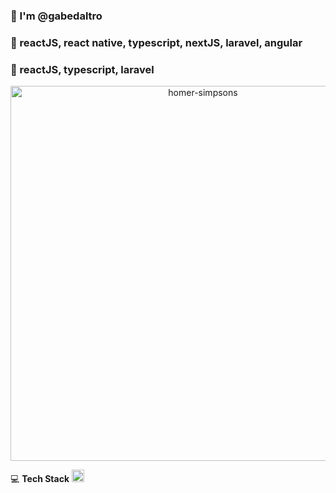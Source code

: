 ### 👋 I'm @gabedaltro
### 👀 reactJS, react native, typescript, nextJS, laravel, angular
### 💞️ reactJS, typescript, laravel


<p align="center">
 <img src="https://pngimg.com/uploads/simpsons/simpsons_PNG8.png" alt="homer-simpsons" height="600">
</p>

💻 <strong>Tech Stack</strong>
<img src="https://cdn-media-1.freecodecamp.org/images/1*jnqXL4Q-iW0qxodFDTxyFQ.jpeg" alt="react" width="20">
